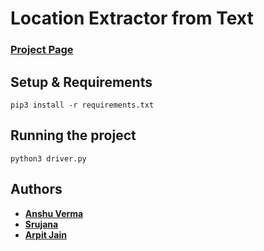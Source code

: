 # Location Extractor from Text
### [Project Page](https://sites.google.com/view/data-science-project/home)

## Setup & Requirements

```shell
pip3 install -r requirements.txt
```

## Running the project

```shell
python3 driver.py
```

## Authors

* **[Anshu Verma](https://github.com/anshuv99)**
* **[Srujana](https://github.com/SrujanaN)**
* **[Arpit Jain](https://github.com/calvincodes)**